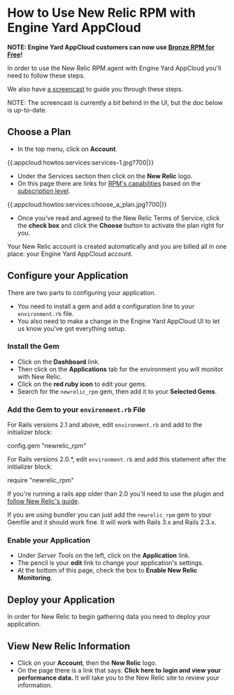 # How to Use New Relic RPM with Engine Yard AppCloud

**NOTE: Engine Yard AppCloud customers can now use [Bronze RPM for Free](http://www.newrelic.com/press-release-20110118.html)!**

In order to use the New Relic RPM agent with Engine Yard AppCloud you'll need to follow these steps.

We also have [a screencast](setup-performance-monitoring-with-new-relic-rpm) to guide you through these steps.

NOTE: The screencast is currently a bit behind in the UI, but the doc below is up-to-date.

## Choose a Plan

  - In the top menu, click on **Account**.
  
{{:appcloud:howtos:services:services-1.jpg?700|}}
  
  - Under the Services section then click on the **New Relic** logo.
  - On this page there are links for [RPM's capabilities](http://www.newrelic.com/features.html) based on the [subscription level](http://www.newrelic.com/get-RPM.html).
  
{{:appcloud:howtos:services:choose_a_plan.jpg?700|}}
    
  - Once you've read and agreed to the New Relic Terms of Service, click the **check box** and click the **Choose** button to activate the plan right for you.

Your New Relic account is created automatically and you are billed all in one place: your Engine Yard AppCloud account.

## Configure your Application

There are two parts to configuring your application.  

  * You need to install a gem and add a configuration line to your `environment.rb` file.  
  * You also need to make a change in the Engine Yard AppCloud UI to let us know you've got everything setup.

### Install the Gem

  - Click on the **Dashboard** link.
  - Then click on the **Applications** tab for the environment you will monitor with New Relic.
  - Click on the **red ruby icon** to edit your gems.
  - Search for the `newrelic_rpm` gem, then add it to your **Selected Gems**.

### Add the Gem to your `environment.rb` File
  
For Rails versions 2.1 and above, edit `environment.rb` and add to the initializer block:

  config.gem "newrelic_rpm"

For Rails versions 2.0.*, edit `environment.rb` and add this statement after the initializer block:

  require "newrelic_rpm"
  
If you're running a rails app older than 2.0 you'll need to use the plugin and [follow New Relic's guide](http://support.newrelic.com/faqs/docs/ruby-agent-installation).

If you are using bundler you can just add the `newrelic_rpm` gem to your Gemfile and it should work fine. It will work with Rails 3.x and Rails 2.3.x.

### Enable your Application
  - Under *Server Tools* on the left, click on the **Application** link.
  - The pencil is your **edit**  link to change your application's settings.
  - At the bottom of this page, check the box to **Enable New Relic Monitoring**.

## Deploy your Application

In order for New Relic to begin gathering data you need to deploy your application.

## View New Relic Information

  - Click on your **Account**, then the **New Relic** logo.
  - On the page there is a link that says: **Click here to login and view your performance data.**  It will take you to the New Relic site to review your information.